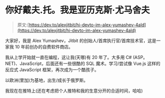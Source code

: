 # 你好戴夫.托。我是亚历克斯·尤马舍夫

> 原文:[https://dev.to/alexjitbit/hi-devto-im-alex-yumashev-4ald](https://dev.to/alexjitbit/hi-devto-im-alex-yumashev-4ald)

大家好，我是 Alex Yumashev，Jitbit 的创始人/首席执行官/首席技术官，这是一家我 10 年前创办的自费软件商店。

我从上学开始就一直在编程，这让我(天哪)有 20 年了。大多用 C# (ASP。NET)、JavaScript，后面还有一些很酷的 SQL 魔术。学习/尝试像 Vue.js 这样的反应式 JavaScript 框架，再次成为一个酷孩子。

以欧洲(里加)为基地，出生/成长于俄罗斯。

我现在在推特上(还在考虑把个人推特和我的生意分开的合适时间，哈哈)